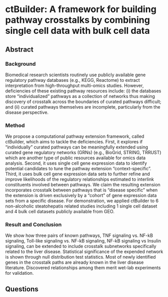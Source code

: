# ctBuilder: A framework for building pathway crosstalks by combining single cell data with bulk cell data

## Abstract

### Background
Biomedical research scientists routinely use publicly available gene regulatory pathway databases (e.g., KEGG, Reactome) to extract interpretation from high-throughput multi-omics studies.  However, deficiencies of these existing pathway resources include: (i) the databases store “individualized” pathways as a collection of networks thus making discovery of crosstalk across the boundaries of curated pathways difficult; and (ii) curated pathways themselves are incomplete, particularly from the disease perspective. 
### Method
We propose a computational pathway extension framework, called ctBuilder, which aims to tackle the deficiencies. First, it explores if “individually” curated pathways can be meaningfully extended using curated gene regulatory networks (GRNs) (e.g., BioGrid, STRING, TRRUST) which are another type of public resources available for omics data analysis. Second, it uses single cell gene expression data to identify potential candidates to tune the pathway extension “context-specific”. Third, it uses bulk cell gene expression data sets to further refine and improve likelihoods of the regulatory relationships estimated to interlink constituents involved between pathways. We claim the resulting extension incorporates crosstalk between pathways that is “disease specific” when the extension is driven exclusively by a “cohort” of gene expression data sets from a specific disease. For demonstration, we applied ctBuilder to 6 non-alcoholic steatohepatis related studies including 1 single cell dataset and 4 bulk cell datasets publicly available from GEO. 
### Result and Conclusion
We show how three pairs of known pathways, TNF signaling vs. NF-kB signaling, Toll-like signaling vs. NF-kB signaling, NF-kB signaling vs Insulin signaling, can be extended to include crosstalk subnetworks specifically related to the liver disease. Statistical significance of the expended network is shown through null distribution test statistics. Most of newly identified genes in the crosstalk paths are already known in the liver disease literature. Discovered relationships among them merit wet-lab experiments for validation.


## Questions

